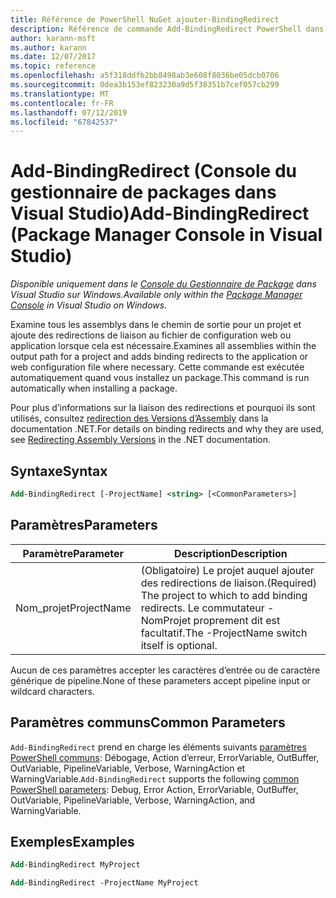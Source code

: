 ```yaml
---
title: Référence de PowerShell NuGet ajouter-BindingRedirect
description: Référence de commande Add-BindingRedirect PowerShell dans la Console du Gestionnaire de Package NuGet dans Visual Studio.
author: karann-msft
ms.author: karann
ms.date: 12/07/2017
ms.topic: reference
ms.openlocfilehash: a5f318ddfb2bb8498ab3e608f8036be05dcb0706
ms.sourcegitcommit: 0dea3b153ef823230a9d5f38351b7cef057cb299
ms.translationtype: MT
ms.contentlocale: fr-FR
ms.lasthandoff: 07/12/2019
ms.locfileid: "67842537"
---
```

# <a name="add-bindingredirect-package-manager-console-in-visual-studio"></a><span data-ttu-id="06033-103">Add-BindingRedirect (Console du gestionnaire de packages dans Visual Studio)</span><span class="sxs-lookup"><span data-stu-id="06033-103">Add-BindingRedirect (Package Manager Console in Visual Studio)</span></span>

<span data-ttu-id="06033-104">*Disponible uniquement dans le [Console du Gestionnaire de Package](package-manager-console.md) dans Visual Studio sur Windows.*</span><span class="sxs-lookup"><span data-stu-id="06033-104">*Available only within the [Package Manager Console](package-manager-console.md) in Visual Studio on Windows.*</span></span>

<span data-ttu-id="06033-105">Examine tous les assemblys dans le chemin de sortie pour un projet et ajoute des redirections de liaison au fichier de configuration web ou application lorsque cela est nécessaire.</span><span class="sxs-lookup"><span data-stu-id="06033-105">Examines all assemblies within the output path for a project and adds binding redirects to the application or web configuration file where necessary.</span></span> <span data-ttu-id="06033-106">Cette commande est exécutée automatiquement quand vous installez un package.</span><span class="sxs-lookup"><span data-stu-id="06033-106">This command is run automatically when installing a package.</span></span>

<span data-ttu-id="06033-107">Pour plus d’informations sur la liaison des redirections et pourquoi ils sont utilisés, consultez [redirection des Versions d’Assembly](/dotnet/framework/configure-apps/redirect-assembly-versions) dans la documentation .NET.</span><span class="sxs-lookup"><span data-stu-id="06033-107">For details on binding redirects and why they are used, see [Redirecting Assembly Versions](/dotnet/framework/configure-apps/redirect-assembly-versions) in the .NET documentation.</span></span>

## <a name="syntax"></a><span data-ttu-id="06033-108">Syntaxe</span><span class="sxs-lookup"><span data-stu-id="06033-108">Syntax</span></span>

```ps
Add-BindingRedirect [-ProjectName] <string> [<CommonParameters>]
```

## <a name="parameters"></a><span data-ttu-id="06033-109">Paramètres</span><span class="sxs-lookup"><span data-stu-id="06033-109">Parameters</span></span>

| <span data-ttu-id="06033-110">Paramètre</span><span class="sxs-lookup"><span data-stu-id="06033-110">Parameter</span></span> | <span data-ttu-id="06033-111">Description</span><span class="sxs-lookup"><span data-stu-id="06033-111">Description</span></span> |
| --- | --- |
| <span data-ttu-id="06033-112">Nom_projet</span><span class="sxs-lookup"><span data-stu-id="06033-112">ProjectName</span></span> | <span data-ttu-id="06033-113">(Obligatoire) Le projet auquel ajouter des redirections de liaison.</span><span class="sxs-lookup"><span data-stu-id="06033-113">(Required) The project to which to add binding redirects.</span></span> <span data-ttu-id="06033-114">Le commutateur - NomProjet proprement dit est facultatif.</span><span class="sxs-lookup"><span data-stu-id="06033-114">The -ProjectName switch itself is optional.</span></span> |

<span data-ttu-id="06033-115">Aucun de ces paramètres accepter les caractères d’entrée ou de caractère générique de pipeline.</span><span class="sxs-lookup"><span data-stu-id="06033-115">None of these parameters accept pipeline input or wildcard characters.</span></span>

## <a name="common-parameters"></a><span data-ttu-id="06033-116">Paramètres communs</span><span class="sxs-lookup"><span data-stu-id="06033-116">Common Parameters</span></span>

<span data-ttu-id="06033-117">`Add-BindingRedirect` prend en charge les éléments suivants [paramètres PowerShell communs](http://go.microsoft.com/fwlink/?LinkID=113216): Débogage, Action d’erreur, ErrorVariable, OutBuffer, OutVariable, PipelineVariable, Verbose, WarningAction et WarningVariable.</span><span class="sxs-lookup"><span data-stu-id="06033-117">`Add-BindingRedirect` supports the following [common PowerShell parameters](http://go.microsoft.com/fwlink/?LinkID=113216): Debug, Error Action, ErrorVariable, OutBuffer, OutVariable, PipelineVariable, Verbose, WarningAction, and WarningVariable.</span></span>

## <a name="examples"></a><span data-ttu-id="06033-118">Exemples</span><span class="sxs-lookup"><span data-stu-id="06033-118">Examples</span></span>

```ps
Add-BindingRedirect MyProject

Add-BindingRedirect -ProjectName MyProject
```